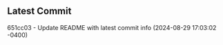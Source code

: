 
## Latest Commit
651cc03 - Update README with latest commit info (2024-08-29 17:03:02 -0400) <Yunxi-Zhou>
